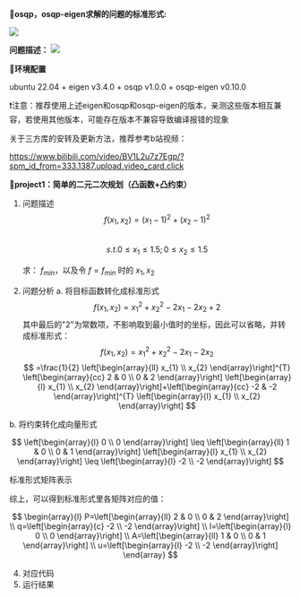 📏**osqp，osqp-eigen求解的问题的标准形式:**

  ![](https://secure2.wostatic.cn/static/b4fGT9bVXC458VAi1PftHk/image.png?auth_key=1756186845-i7aQKkUN3YGZgTAi4Yf3Hr-0-5cdf349f4d7a5ebf0e30cbb7ee67a8e1)

  **问题描述：**
![](https://secure2.wostatic.cn/static/fjWiUndYqLu5G49ZuP8BEc/c6a18c5ddbcd609ddd9172345a55a6a7.jpg?auth_key=1756187240-45x1QC45BBsozpY4PLxQ5T-0-ebf6b4d5f493160db71955972cdb0dc5)

🔧**环境配置**

  ubuntu 22.04 + eigen v3.4.0 + osqp v1.0.0 + osqp-eigen v0.10.0

  ❗注意：推荐使用上述eigen和osqp和osqp-eigen的版本，亲测这些版本相互兼容，若使用其他版本，可能存在版本不兼容导致编译报错的现象

  关于三方库的安转及更新方法，推荐参考b站视频：

  https://www.bilibili.com/video/BV1L2u7z7Egp/?spm_id_from=333.1387.upload.video_card.click

📌**project1：简单的二元二次规划（凸函数+凸约束）**
  1. 问题描述\
     $$f(x_1,x_2) = (x_1 - 1)^2 + (x_2-1)^2 $$\
     $$s.t. 0\leq x_1\leq1.5;0\leq x_2\leq1.5$$


     求： $f_{min}$，以及令 $f=f_{min}$ 时的 $x_1,x_2$

  2. 问题分析
    a. 将目标函数转化成标准形式
    $$ f\left(x_{1}, x_{2}\right)=x_{1}^{2}+x_{2}^{2}-2 x_{1}-2 x_{2}+2 $$
    其中最后的"2"为常数项，不影响取到最小值时的坐标，因此可以省略，并转成标准形式：
    $$ f\left(x_{1}, x_{2}\right)=x_{1}^{2}+x_{2}^{2}-2 x_{1}-2 x_{2} $$
    $$ =\frac{1}{2} \left[\begin{array}{ll}
x_{1} \\
x_{2}
\end{array}\right]^{T} \left[\begin{array}{cc}
2 & 0 \\
0 & 2
\end{array}\right] \left[\begin{array}{l}
x_{1} \\
x_{2}
\end{array}\right]+\left[\begin{array}{cc}
-2 & -2
\end{array}\right]^{T} \left[\begin{array}{l}
x_{1} \\
x_{2}
\end{array}\right] $$

  b. 将约束转化成向量形式

$$ \left[\begin{array}{l}
0 \\
0
\end{array}\right] \leq \left[\begin{array}{ll}
1 & 0 \\
0 & 1
\end{array}\right] \left[\begin{array}{l}
x_{1} \\
x_{2}
\end{array}\right] \leq \left[\begin{array}{l}
-2 \\
-2
\end{array}\right] $$


标准形式矩阵表示

综上，可以得到标准形式里各矩阵对应的值：

$$
\begin{array}{l}
P=\left[\begin{array}{ll}
2 & 0 \\
0 & 2
\end{array}\right] \\
q=\left[\begin{array}{c}
-2 \\
-2
\end{array}\right] \\
l=\left[\begin{array}{l}
0 \\
0
\end{array}\right] \\
A=\left[\begin{array}{ll}
1 & 0 \\
0 & 1
\end{array}\right] \\
u=\left[\begin{array}{l}
-2 \\
-2
\end{array}\right]
\end{array}
$$
         
  4. 对应代码
  5. 运行结果


